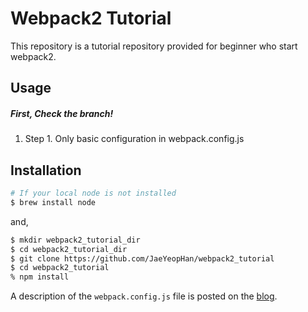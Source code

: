 # Webpack2 Tutorial
This repository is a tutorial repository provided for beginner who start webpack2.

## Usage
##### First, Check the branch!
1. Step 1. Only basic configuration in webpack.config.js

## Installation
```bash
# If your local node is not installed
$ brew install node 
```
and,
```bash
$ mkdir webpack2_tutorial_dir
$ cd webpack2_tutorial_dir
$ git clone https://github.com/JaeYeopHan/webpack2_tutorial
$ cd webpack2_tutorial
% npm install
```

A description of the `webpack.config.js` file is posted on the [blog](https://jaeyeophan.github.io/).


